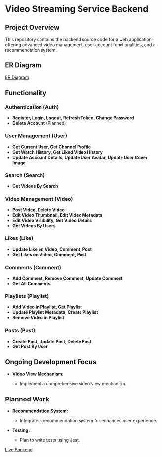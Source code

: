 # Video Streaming Service Backend

## Project Overview

This repository contains the backend source code for a web application offering advanced video management, user account functionalities, and a recommendation system.

## ER Diagram

[ER Diagram](https://app.eraser.io/workspace/VaNMilfA66FIou1isXx1?origin=share&elements=Y4LT5l_lYvha0Y37_hBHUw)

## Functionality

### Authentication (Auth)

- **Register, Login, Logout, Refresh Token, Change Password**
- **Delete Account** (Planned)

### User Management (User)

- **Get Current User, Get Channel Profile**
- **Get Watch History, Get Liked Video History**
- **Update Account Details, Update User Avatar, Update User Cover Image**

### Search (Search)

- **Get Videos By Search**

### Video Management (Video)

- **Post Video, Delete Video**
- **Edit Video Thumbnail, Edit Video Metadata**
- **Edit Video Visibility, Get Video Details**
- **Get Videos By Users**

### Likes (Like)

- **Update Like on Video, Comment, Post**
- **Get Likes on Video, Comment, Post**

### Comments (Comment)

- **Add Comment, Remove Comment, Update Comment**
- **Get All Comments**

### Playlists (Playlist)

- **Add Video in Playlist, Get Playlist**
- **Update Playlist Metadata, Create Playlist**
- **Remove Video in Playlist**

### Posts (Post)

- **Create Post, Update Post, Delete Post**
- **Get Post By User**

## Ongoing Development Focus

- **Video View Mechanism:**

  - Implement a comprehensive video view mechanism.

## Planned Work

- **Recommendation System:**

  - Integrate a recommendation system for enhanced user experience.

- **Testing:**

  - Plan to write tests using Jest.

[Live Backend](https://video-streaming-backend-lv69.onrender.com)
